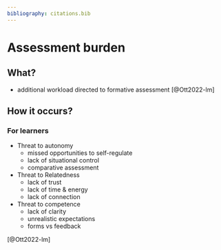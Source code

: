 ```yaml
---
bibliography: citations.bib
---
```


# Assessment burden

## What?

- additional workload directed to formative assessment [@Ott2022-lm]

## How it occurs?

### For learners

- Threat to autonomy
  - missed opportunities to self-regulate
  - lack of situational control
  - comparative assessment
- Threat to Relatedness
  - lack of trust
  - lack of time & energy
  - lack of connection
- Threat to competence
  - lack of clarity
  - unrealistic expectations
  - forms vs feedback

[@Ott2022-lm]